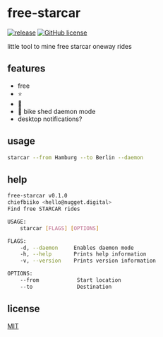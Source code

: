 # free-starcar

[![release](https://img.shields.io/github/v/release/chiefbiiko/free-starcar?include_prereleases)](https://github.com/chiefbiiko/free-starcar/releases/latest) [![GitHub license](https://img.shields.io/github/license/chiefbiiko/free-starcar.svg)](https://github.com/chiefbiiko/free-starcar/blob/main/LICENSE)

little tool to mine free starcar oneway rides

## features

+ free
+ ⭐
+ 🚚
+ 👺 bike shed daemon mode
+ desktop notifications?

## usage


```bash
starcar --from Hamburg --to Berlin --daemon
```

## help

```bash
free-starcar v0.1.0
chiefbiiko <hello@nugget.digital>
Find free STARCAR rides

USAGE:
    starcar [FLAGS] [OPTIONS]

FLAGS:
    -d, --daemon     Enables daemon mode
    -h, --help       Prints help information
    -v, --version    Prints version information

OPTIONS:
    --from            Start location
    --to              Destination
```

## license

[MIT](./LICENSE)
